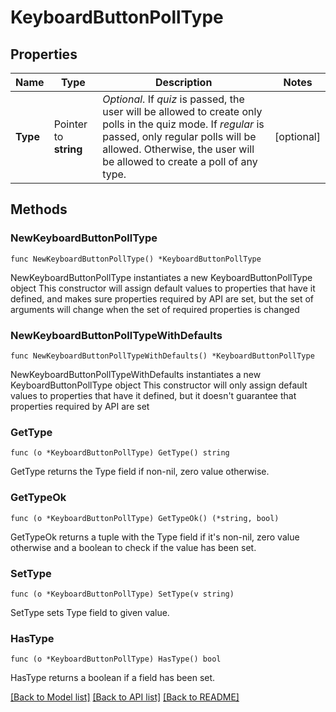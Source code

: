 # KeyboardButtonPollType

## Properties

Name | Type | Description | Notes
------------ | ------------- | ------------- | -------------
**Type** | Pointer to **string** | *Optional*. If *quiz* is passed, the user will be allowed to create only polls in the quiz mode. If *regular* is passed, only regular polls will be allowed. Otherwise, the user will be allowed to create a poll of any type. | [optional] 

## Methods

### NewKeyboardButtonPollType

`func NewKeyboardButtonPollType() *KeyboardButtonPollType`

NewKeyboardButtonPollType instantiates a new KeyboardButtonPollType object
This constructor will assign default values to properties that have it defined,
and makes sure properties required by API are set, but the set of arguments
will change when the set of required properties is changed

### NewKeyboardButtonPollTypeWithDefaults

`func NewKeyboardButtonPollTypeWithDefaults() *KeyboardButtonPollType`

NewKeyboardButtonPollTypeWithDefaults instantiates a new KeyboardButtonPollType object
This constructor will only assign default values to properties that have it defined,
but it doesn't guarantee that properties required by API are set

### GetType

`func (o *KeyboardButtonPollType) GetType() string`

GetType returns the Type field if non-nil, zero value otherwise.

### GetTypeOk

`func (o *KeyboardButtonPollType) GetTypeOk() (*string, bool)`

GetTypeOk returns a tuple with the Type field if it's non-nil, zero value otherwise
and a boolean to check if the value has been set.

### SetType

`func (o *KeyboardButtonPollType) SetType(v string)`

SetType sets Type field to given value.

### HasType

`func (o *KeyboardButtonPollType) HasType() bool`

HasType returns a boolean if a field has been set.


[[Back to Model list]](../README.md#documentation-for-models) [[Back to API list]](../README.md#documentation-for-api-endpoints) [[Back to README]](../README.md)


